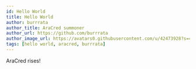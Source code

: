 ```yaml
---
id: Hello World 
title: Hello World 
author: burrrata
author_title: AraCred summoner
author_url: https://github.com/burrrata
author_image_url: https://avatars0.githubusercontent.com/u/42473928?s=460&u=5c30827a25c0658dc276db71fe05ec92d8395cde&v=4  
tags: [hello world, aracred, burrrata]
---
```


AraCred rises!